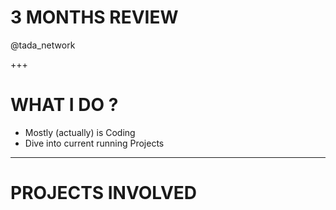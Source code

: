 # 3 MONTHS REVIEW
@tada_network

+++
# WHAT I DO ?
- Mostly (actually) is Coding
- Dive into current running Projects

---
# PROJECTS INVOLVED
